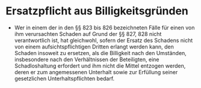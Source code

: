 # Ersatzpflicht aus Billigkeitsgründen

- Wer in einem der in den §§ 823 bis 826 bezeichneten Fälle für einen von ihm verursachten Schaden auf Grund der §§ 827, 828 nicht verantwortlich ist, hat gleichwohl, sofern der Ersatz des Schadens nicht von einem aufsichtspflichtigen Dritten erlangt werden kann, den Schaden insoweit zu ersetzen, als die Billigkeit nach den Umständen, insbesondere nach den Verhältnissen der Beteiligten, eine Schadloshaltung erfordert und ihm nicht die Mittel entzogen werden, deren er zum angemessenen Unterhalt sowie zur Erfüllung seiner gesetzlichen Unterhaltspflichten bedarf.

